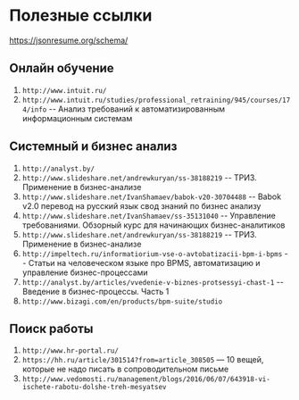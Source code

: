 # Полезные ссылки

https://jsonresume.org/schema/

## Онлайн обучение

1. `http://www.intuit.ru/`
1. `http://www.intuit.ru/studies/professional_retraining/945/courses/174/info` -- Анализ требований к автоматизированным информационным системам

## Системный и бизнес анализ

1. `http://analyst.by/`
1. `http://www.slideshare.net/andrewkuryan/ss-38188219` -- ТРИЗ. Применение в бизнес-анализе
1. `http://www.slideshare.net/IvanShamaev/babok-v20-30704488` -- Babok v2.0 перевод на русский язык свод знаний по бизнес анализу
1. `http://www.slideshare.net/IvanShamaev/ss-35131040` -- Управление требованиями. Обзорный курс для начинающих бизнес-аналитиков
1. `http://www.slideshare.net/andrewkuryan/ss-38188219` -- ТРИЗ. Применение в бизнес-анализе
1. `http://impeltech.ru/informatiorium-vse-o-avtobatizacii-bpm-i-bpms` -- Cтатьи на человеческом языке про BPMS, автоматизацию и управление бизнес-процессами
1. `http://analyst.by/articles/vvedenie-v-biznes-protsessyi-chast-1` -- Введение в бизнес-процессы. Часть 1
1. `http://www.bizagi.com/en/products/bpm-suite/studio`

## Поиск работы

1. `http://www.hr-portal.ru/`
1. `https://hh.ru/article/301514?from=article_308505` — 10 вещей, которые не надо писать в сопроводительном письме
1. `http://www.vedomosti.ru/management/blogs/2016/06/07/643918-vi-ischete-rabotu-dolshe-treh-mesyatsev` 
